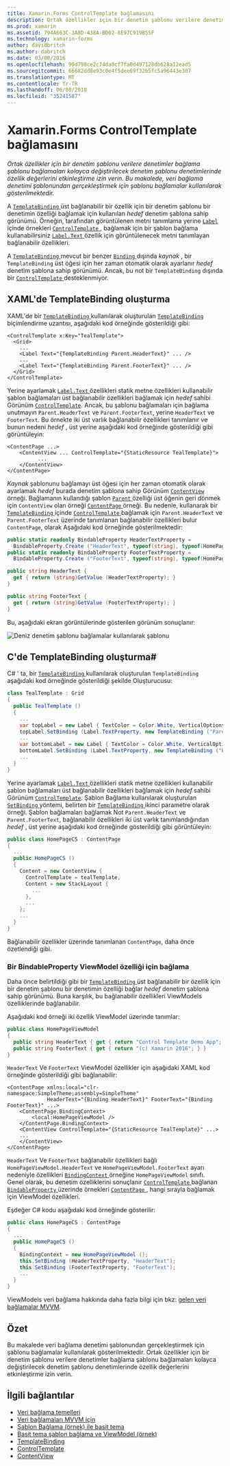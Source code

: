 ```yaml
---
title: Xamarin.Forms ControlTemplate bağlamasını
description: Ortak özellikler için bir denetim şablonu verilere denetimler bağlama şablonu bağlamaları kolayca değiştirilecek denetim şablonu denetimlerinde özellik değerlerini etkinleştirme izin verin. Bu makalede, veri bağlama denetimi şablonundan gerçekleştirmek için şablonu bağlamalar kullanılarak gösterilmektedir.
ms.prod: xamarin
ms.assetid: 794A663C-3A8D-438A-BD02-8E97C919B55F
ms.technology: xamarin-forms
author: davidbritch
ms.author: dabritch
ms.date: 03/08/2016
ms.openlocfilehash: 99d798ce2c74da0cf7fa0d497128db628a12ead5
ms.sourcegitcommit: 66682dd8e93c0e4f5dee69f32b5fc5a96443e307
ms.translationtype: MT
ms.contentlocale: tr-TR
ms.lasthandoff: 06/08/2018
ms.locfileid: "35241587"
---
```

# <a name="binding-from-a-xamarinforms-controltemplate"></a>Xamarin.Forms ControlTemplate bağlamasını

_Ortak özellikler için bir denetim şablonu verilere denetimler bağlama şablonu bağlamaları kolayca değiştirilecek denetim şablonu denetimlerinde özellik değerlerini etkinleştirme izin verin. Bu makalede, veri bağlama denetimi şablonundan gerçekleştirmek için şablonu bağlamalar kullanılarak gösterilmektedir._

A [ `TemplateBinding` ](https://developer.xamarin.com/api/type/Xamarin.Forms.TemplateBinding/) üst bağlanabilir bir özellik için bir denetim şablonu bir denetimin özelliği bağlamak için kullanılan *hedef* denetim şablona sahip görünümü. Örneğin, tarafından görüntülenen metni tanımlama yerine [ `Label` ](https://developer.xamarin.com/api/type/Xamarin.Forms.Label/) içinde örnekleri [ `ControlTemplate` ](https://developer.xamarin.com/api/type/Xamarin.Forms.ControlTemplate/), bağlamak için bir şablon bağlama kullanabilirsiniz [ `Label.Text` ](https://developer.xamarin.com/api/property/Xamarin.Forms.Label.Text/) özellik için görüntülenecek metni tanımlayan bağlanabilir özellikleri.

A [ `TemplateBinding` ](https://developer.xamarin.com/api/type/Xamarin.Forms.TemplateBinding/) mevcut bir benzer [ `Binding` ](https://developer.xamarin.com/api/type/Xamarin.Forms.Binding/)dışında *kaynak* , bir `TemplateBinding` üst öğesi için her zaman otomatik olarak ayarlanır *hedef* denetim şablona sahip görünümü. Ancak, bu not bir `TemplateBinding` dışında bir [ `ControlTemplate` ](https://developer.xamarin.com/api/type/Xamarin.Forms.ControlTemplate/) desteklenmiyor.

## <a name="creating-a-templatebinding-in-xaml"></a>XAML'de TemplateBinding oluşturma

XAML'de bir [ `TemplateBinding` ](https://developer.xamarin.com/api/type/Xamarin.Forms.TemplateBinding/) kullanılarak oluşturulan [ `TemplateBinding` ](https://developer.xamarin.com/api/type/Xamarin.Forms.Xaml.TemplateBindingExtension/) biçimlendirme uzantısı, aşağıdaki kod örneğinde gösterildiği gibi:

```xaml
<ControlTemplate x:Key="TealTemplate">
  <Grid>
    ...
    <Label Text="{TemplateBinding Parent.HeaderText}" ... />
    ...
    <Label Text="{TemplateBinding Parent.FooterText}" ... />
  </Grid>
</ControlTemplate>
```

Yerine ayarlamak [ `Label.Text` ](https://developer.xamarin.com/api/property/Xamarin.Forms.Label.Text/) özellikleri statik metne özellikleri kullanabilir şablon bağlamaları üst bağlanabilir özellikleri bağlamak için *hedef* sahibi Görünüm [ `ControlTemplate`](https://developer.xamarin.com/api/type/Xamarin.Forms.ControlTemplate/). Ancak, bu şablonu bağlamaları için bağlama unutmayın `Parent.HeaderText` ve `Parent.FooterText`, yerine `HeaderText` ve `FooterText`. Bu örnekte iki üst varlık bağlanabilir özellikleri tanımlanır ve bunun nedeni *hedef* , üst yerine aşağıdaki kod örneğinde gösterildiği gibi görüntüleyin:

```xaml
<ContentPage ...>
    <ContentView ... ControlTemplate="{StaticResource TealTemplate}">
          ...
    </ContentView>
</ContentPage>
```

*Kaynak* şablonunu bağlamayı üst öğesi için her zaman otomatik olarak ayarlamak *hedef* burada denetim şablona sahip Görünüm [ `ContentView` ](https://developer.xamarin.com/api/type/Xamarin.Forms.ContentView/) örneği. Bağlamanın kullandığı şablon [ `Parent` ](https://developer.xamarin.com/api/property/Xamarin.Forms.Element.Parent/) özelliği üst öğenin geri dönmek için `ContentView` olan örneği [ `ContentPage` ](https://developer.xamarin.com/api/type/Xamarin.Forms.ContentPage/) örneği. Bu nedenle, kullanarak bir [ `TemplateBinding` ](https://developer.xamarin.com/api/type/Xamarin.Forms.TemplateBinding/) içinde [ `ControlTemplate` ](https://developer.xamarin.com/api/type/Xamarin.Forms.ControlTemplate/) bağlamak için `Parent.HeaderText` ve `Parent.FooterText` üzerinde tanımlanan bağlanabilir özellikleri bulur `ContentPage`, olarak Aşağıdaki kod örneğinde gösterilmektedir:

```csharp
public static readonly BindableProperty HeaderTextProperty =
  BindableProperty.Create ("HeaderText", typeof(string), typeof(HomePage), "Control Template Demo App");
public static readonly BindableProperty FooterTextProperty =
  BindableProperty.Create ("FooterText", typeof(string), typeof(HomePage), "(c) Xamarin 2016");

public string HeaderText {
  get { return (string)GetValue (HeaderTextProperty); }
}

public string FooterText {
  get { return (string)GetValue (FooterTextProperty); }
}
```

Bu, aşağıdaki ekran görüntülerinde gösterilen görünüm sonuçlanır:

![](template-binding-images/teal-theme.png "Deniz denetim şablonu bağlamalar kullanılarak şablonu")

## <a name="creating-a-templatebinding-in-c35"></a>C'de TemplateBinding oluşturma&#35;

C# ' ta, bir [ `TemplateBinding` ](https://developer.xamarin.com/api/type/Xamarin.Forms.TemplateBinding/) kullanılarak oluşturulan `TemplateBinding` aşağıdaki kod örneğinde gösterildiği şekilde Oluşturucusu:

```csharp
class TealTemplate : Grid
{
  public TealTemplate ()
  {
    ...
    var topLabel = new Label { TextColor = Color.White, VerticalOptions = LayoutOptions.Center };
    topLabel.SetBinding (Label.TextProperty, new TemplateBinding ("Parent.HeaderText"));
    ...
    var bottomLabel = new Label { TextColor = Color.White, VerticalOptions = LayoutOptions.Center };
    bottomLabel.SetBinding (Label.TextProperty, new TemplateBinding ("Parent.FooterText"));
    ...
  }
}
```

Yerine ayarlamak [ `Label.Text` ](https://developer.xamarin.com/api/property/Xamarin.Forms.Label.Text/) özellikleri statik metne özellikleri kullanabilir şablon bağlamaları üst bağlanabilir özellikleri bağlamak için *hedef* sahibi Görünüm [ `ControlTemplate`](https://developer.xamarin.com/api/type/Xamarin.Forms.ControlTemplate/). Şablon Bağlama kullanılarak oluşturulan [ `SetBinding` ](https://developer.xamarin.com/api/member/Xamarin.Forms.BindableObject.SetBinding/p/Xamarin.Forms.BindableProperty/Xamarin.Forms.BindingBase/) yöntemi, belirten bir [ `TemplateBinding` ](https://developer.xamarin.com/api/type/Xamarin.Forms.TemplateBinding/) ikinci parametre olarak örneği. Şablon bağlamaları bağlamak Not `Parent.HeaderText` ve `Parent.FooterText`, bağlanabilir özellikleri iki üst varlık tanımlandığından *hedef* , üst yerine aşağıdaki kod örneğinde gösterildiği gibi görüntüleyin:

```csharp
public class HomePageCS : ContentPage
{
  ...
  public HomePageCS ()
  {
    Content = new ContentView {
      ControlTemplate = tealTemplate,
      Content = new StackLayout {
        ...
      },
      ...
    };
    ...
  }
}
```

Bağlanabilir özellikler üzerinde tanımlanan `ContentPage`, daha önce özetlendiği gibi.

### <a name="binding-a-bindableproperty-to-a-viewmodel-property"></a>Bir BindableProperty ViewModel özelliği için bağlama

Daha önce belirtildiği gibi bir [ `TemplateBinding` ](https://developer.xamarin.com/api/type/Xamarin.Forms.TemplateBinding/) üst bağlanabilir bir özellik için bir denetim şablonu bir denetimin özelliği bağlar *hedef* denetim şablona sahip görünümü. Buna karşılık, bu bağlanabilir özellikleri ViewModels özelliklerinde bağlanabilir.

Aşağıdaki kod örneği iki özellik ViewModel üzerinde tanımlar:

```csharp
public class HomePageViewModel
{
  public string HeaderText { get { return "Control Template Demo App"; } }
  public string FooterText { get { return "(c) Xamarin 2016"; } }
}
```

`HeaderText` Ve `FooterText` ViewModel özellikler için aşağıdaki XAML kod örneğinde gösterildiği gibi bağlanabilir:

```xaml
<ContentPage xmlns:local="clr-namespace:SimpleTheme;assembly=SimpleTheme"
             HeaderText="{Binding HeaderText}" FooterText="{Binding FooterText}" ...>
    <ContentPage.BindingContext>
        <local:HomePageViewModel />
    </ContentPage.BindingContext>
    <ContentView ControlTemplate="{StaticResource TealTemplate}" ...>
    ...
    </ContentView>
</ContentPage>
```

`HeaderText` Ve `FooterText` bağlanabilir özellikleri bağlı `HomePageViewModel.HeaderText` ve `HomePageViewModel.FooterText` ayarı nedeniyle özellikleri [ `BindingContext` ](https://developer.xamarin.com/api/property/Xamarin.Forms.BindableObject.BindingContext/) örneğine `HomePageViewModel` sınıfı. Genel olarak, bu denetim özelliklerini sonuçlanır [ `ControlTemplate` ](https://developer.xamarin.com/api/type/Xamarin.Forms.ControlTemplate/) bağlanan [ `BindableProperty` ](https://developer.xamarin.com/api/type/Xamarin.Forms.BindableProperty/) üzerinde örnekleri [ `ContentPage` ](https://developer.xamarin.com/api/type/Xamarin.Forms.ContentPage/), hangi sırayla bağlamak için ViewModel özellikleri.

Eşdeğer C# kodu aşağıdaki kod örneğinde gösterilir:

```csharp
public class HomePageCS : ContentPage
{
  ...
  public HomePageCS ()
  {
    BindingContext = new HomePageViewModel ();
    this.SetBinding (HeaderTextProperty, "HeaderText");
    this.SetBinding (FooterTextProperty, "FooterText");
    ...
  }
}
```

ViewModels veri bağlama hakkında daha fazla bilgi için bkz: [gelen veri bağlamalar MVVM](~/xamarin-forms/xaml/xaml-basics/data-bindings-to-mvvm.md).

## <a name="summary"></a>Özet

Bu makalede veri bağlama denetimi şablonundan gerçekleştirmek için şablonu bağlamalar kullanılarak gösterilmektedir. Ortak özellikler için bir denetim şablonu verilere denetimler bağlama şablonu bağlamaları kolayca değiştirilecek denetim şablonu denetimlerinde özellik değerlerini etkinleştirme izin verin.



## <a name="related-links"></a>İlgili bağlantılar

- [Veri bağlama temelleri](~/xamarin-forms/xaml/xaml-basics/data-binding-basics.md)
- [Veri bağlamaları MVVM için](~/xamarin-forms/xaml/xaml-basics/data-bindings-to-mvvm.md)
- [Şablon Bağlama (örnek) ile basit tema](https://developer.xamarin.com/samples/xamarin-forms/templates/controltemplates/simplethemewithtemplatebinding/)
- [Basit tema şablon bağlama ve ViewModel (örnek)](https://developer.xamarin.com/samples/xamarin-forms/templates/controltemplates/simplethemewithtemplatebindingandviewmodel/)
- [TemplateBinding](https://developer.xamarin.com/api/type/Xamarin.Forms.TemplateBinding/)
- [ControlTemplate](https://developer.xamarin.com/api/type/Xamarin.Forms.ControlTemplate/)
- [ContentView](https://developer.xamarin.com/api/type/Xamarin.Forms.ContentView/)
